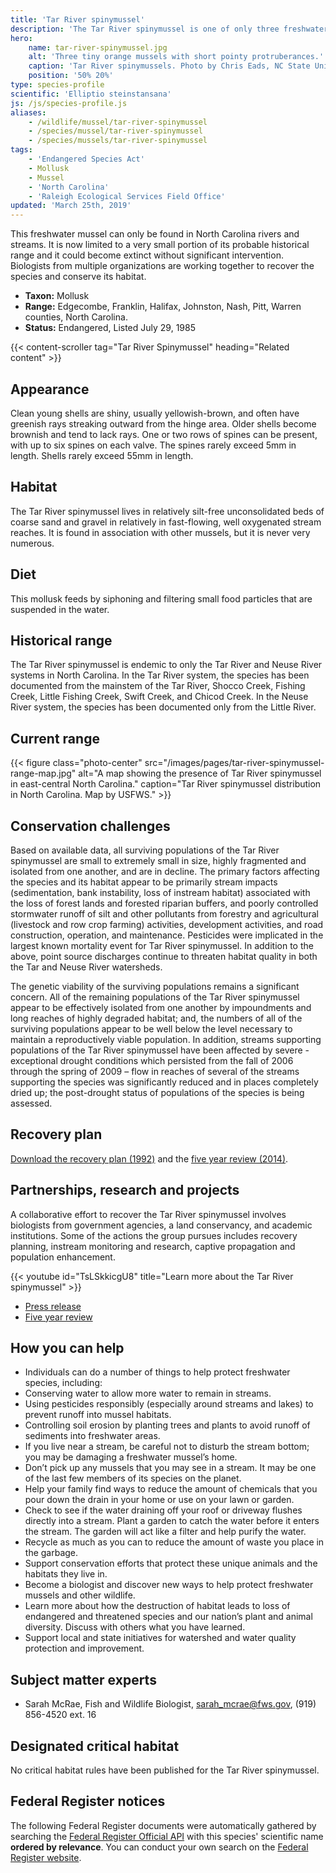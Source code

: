```yaml
---
title: 'Tar River spinymussel'
description: 'The Tar River spinymussel is one of only three freshwater mussels with spines in the world. A federally-endangered freshwater mussel and a North Carolina endemic species.'
hero:
    name: tar-river-spinymussel.jpg
    alt: 'Three tiny orange mussels with short pointy protruberances.'
    caption: 'Tar River spinymussels. Photo by Chris Eads, NC State University.'
    position: '50% 20%'
type: species-profile
scientific: 'Elliptio steinstansana'
js: /js/species-profile.js
aliases:
    - /wildlife/mussel/tar-river-spinymussel
    - /species/mussel/tar-river-spinymussel
    - /species/mussels/tar-river-spinymussel
tags:
    - 'Endangered Species Act'
    - Mollusk
    - Mussel
    - 'North Carolina'
    - 'Raleigh Ecological Services Field Office'
updated: 'March 25th, 2019'
---
```


This freshwater mussel can only be found in North Carolina rivers and streams. It is now limited to a very small portion of its probable historical range and it could become extinct without significant intervention. Biologists from multiple organizations are working together to recover the species and conserve its habitat.

- **Taxon:** Mollusk
- **Range:** Edgecombe, Franklin, Halifax, Johnston, Nash, Pitt, Warren counties, North Carolina.
- **Status:** Endangered, Listed July 29, 1985

{{< content-scroller tag="Tar River Spinymussel" heading="Related content" >}}

## Appearance

Clean young shells are shiny, usually yellowish-brown, and often have greenish rays streaking outward from the hinge area. Older shells become brownish and tend to lack rays. One or two rows of spines can be present, with up to six spines on each valve.  The spines rarely exceed 5mm in length. Shells rarely exceed 55mm in length.

## Habitat

The Tar River spinymussel lives in relatively silt-free unconsolidated beds of coarse sand and gravel in relatively in fast-flowing, well oxygenated stream reaches.  It is found in association with other mussels, but it is never very numerous.

## Diet

This mollusk feeds by siphoning and filtering small food particles that are suspended in the water.

## Historical range

The Tar River spinymussel is endemic to only the Tar River and Neuse River systems in North Carolina. In the Tar River system, the species has been documented from the mainstem of the Tar River, Shocco Creek, Fishing Creek, Little Fishing Creek, Swift Creek, and Chicod Creek. In the Neuse River system, the species has been documented only from the Little River.

## Current range

{{< figure class="photo-center" src="/images/pages/tar-river-spinymussel-range-map.jpg" alt="A map showing the presence of Tar River spinymussel in east-central North Carolina." caption="Tar River spinymussel distribution in North Carolina. Map by USFWS." >}}

## Conservation challenges

Based on available data, all surviving populations of the Tar River spinymussel are small to extremely small in size, highly fragmented and isolated from one another, and are in decline. The primary factors affecting the species and its habitat appear to be primarily stream impacts (sedimentation, bank instability, loss of instream habitat) associated with the loss of forest lands and forested riparian buffers, and poorly controlled stormwater runoff of silt and other pollutants from forestry and agricultural (livestock and row crop farming) activities, development activities, and road construction, operation, and maintenance. Pesticides were implicated in the largest known mortality event for Tar River spinymussel. In addition to the above, point source discharges continue to threaten habitat quality in both the Tar and Neuse River watersheds.

The genetic viability of the surviving populations remains a significant concern. All of the remaining populations of the Tar River spinymussel appear to be effectively isolated from one another by impoundments and long reaches of highly degraded habitat; and, the numbers of all of the surviving populations appear to be well below the level necessary to maintain a reproductively viable population. In addition, streams supporting populations of the Tar River spinymussel have been affected by severe - exceptional drought conditions which persisted from the fall of 2006 through the spring of 2009 – flow in reaches of several of the streams supporting the species was significantly reduced and in places completely dried up; the post-drought status of populations of the species is being assessed.

## Recovery plan

[Download the recovery plan (1992)](https://ecos.fws.gov/docs/recovery_plan/Tar%20River%20Spinymussel%20Recovery%20Plan.pdf) and the [five year review  (2014)](https://ecos.fws.gov/docs/five_year_review/doc4468.pdf).

## Partnerships, research and projects

A collaborative effort to recover the Tar River spinymussel involves biologists from government agencies, a land conservancy, and academic institutions. Some of the actions the group pursues includes recovery planning, instream monitoring and research, captive propagation and population enhancement.

{{< youtube id="TsLSkkicgU8" title="Learn more about the Tar River spinymussel" >}}

- [Press release](http://www.tarriver.org/endangered-mussels-released/)
- [Five year review](https://ecos.fws.gov/docs/five_year_review/doc4468.pdf)

## How you can help

- Individuals can do a number of things to help protect freshwater species, including:
- Conserving water to allow more water to remain in streams.
- Using pesticides responsibly (especially around streams and lakes) to prevent runoff into mussel habitats.
- Controlling soil erosion by planting trees and plants to avoid runoff of sediments into freshwater areas.
- If you live near a stream, be careful not to disturb the stream bottom; you may be damaging a freshwater mussel’s home.
- Don’t pick up any mussels that you may see in a stream. It may be one of the last few members of its species on the planet.
- Help your family find ways to reduce the amount of chemicals that you pour down the drain in your home or use on your lawn or garden.
- Check to see if the water draining off your roof or driveway flushes directly into a stream. Plant a garden to catch the water before it enters the stream. The garden will act like a filter and help purify the water.
- Recycle as much as you can to reduce the amount of waste you place in the garbage.
- Support conservation efforts that protect these unique animals and the habitats they live in.
- Become a biologist and discover new ways to help protect freshwater mussels and other wildlife.
- Learn more about how the destruction of habitat leads to loss of endangered and threatened species and our nation’s plant and animal diversity. Discuss with others what you have learned.
- Support local and state initiatives for watershed and water quality protection and improvement.

## Subject matter experts

- Sarah McRae, Fish and Wildlife Biologist, [sarah_mcrae@fws.gov](mailto:sarah_mcrae@fws.gov), (919) 856-4520 ext. 16

## Designated critical habitat

No critical habitat rules have been published for the Tar River spinymussel.

## Federal Register notices

The following Federal Register documents were automatically gathered by searching the [Federal Register Official API](https://www.federalregister.gov/blog/learn/developers) with this species' scientific name **ordered by relevance**. You can conduct your own search on the [Federal Register website](https://www.federalregister.gov/articles/search).
